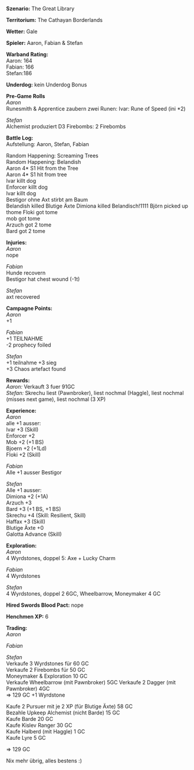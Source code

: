 **Szenario:** The Great Library

**Territorium:** The Cathayan Borderlands

**Wetter:** Gale

**Spieler:** Aaron, Fabian & Stefan

**Warband Rating:**  
Aaron: 164  
Fabian: 166  
Stefan:186   

**Underdog:** kein Underdog Bonus   

**Pre-Game Rolls**  
*Aaron*  
Runesmith & Apprentice zaubern zwei Runen:
Ivar: Rune of Speed (ini *2)

*Stefan*  
Alchemist produziert D3 Firebombs:
2 Firebombs

**Battle Log:**  
Aufstellung: Aaron, Stefan, Fabian

Random Happening: Screaming Trees  
Random Happening: Belandish  
Aaron 4* S1 Hit from the Tree  
Aaron 4* S1 hit from tree  
Ivar killt dog  
Enforcer killt dog  
Ivar killt dog  
Bestigor ohne Axt stirbt am Baum  
Belandish killed Blutige Äxte
Dimiona killed Belandisch!1111
Björn picked up thome
Floki got tome  
mob got tome  
Arzuch got 2 tome  
Bard got 2 tome  


**Injuries:**  
*Aaron*  
nope  

*Fabian*  
Hunde recovern  
Bestigor hat chest wound (-1t)  

*Stefan*  
axt recovered  

**Campagne Points:**  
*Aaron*  
+1  

*Fabian*  
+1  TEILNAHME  
-2 prophecy foiled  

*Stefan*  
+1 teilnahme
+3 sieg  
+3 Chaos artefact found  

**Rewards:**  
*Aaron:* Verkauft 3 fuer 91GC  
*Stefan:* Skrechu liest (Pawnbroker), liest nochmal (Haggle), liest nochmal (misses next game), liest nochmal (3 XP)  


**Experience:**  
*Aaron*  
alle +1 ausser:  
Ivar +3 (Skill)  
Enforcer +2  
Mob +2 (+1 BS)  
Bjoern +2 (+1Ld)   
Floki +2 (Skill)   

*Fabian*  
Alle +1 ausser Bestigor  

*Stefan*  
Alle +1 ausser:  
Dimiona +2 (+1A)  
Arzuch +3  
Bard +3 (+1 BS, +1 BS)  
Skrechu +4 (Skill: Resilient, Skill)  
Haffax +3 (Skill)  
Blutige Äxte +0  
Galotta Advance (Skill)  

**Exploration:**  
*Aaron*  
4 Wyrdstones, doppel 5: Axe + Lucky Charm  

*Fabian*  
4 Wyrdstones  

*Stefan*  
4 Wyrdstones, doppel 2 6GC, Wheelbarrow, Moneymaker 4 GC  

**Hired Swords Blood Pact:**
nope  

**Henchmen XP:**
6  

**Trading:**  
*Aaron*  

*Fabian*  

*Stefan*   
Verkaufe 3 Wyrdstones für 60 GC   
Verkaufe 2 Firebombs für 50 GC  
Moneymaker & Exploration 10 GC  
Verkaufe Wheelbarrow (mit Pawnbroker) 5GC
Verkaufe 2 Dagger (mit Pawnbroker) 4GC  
=> 129 GC +1 Wyrdstone  

Kaufe 2 Pursuer mit je 2 XP (für Blutige Äxte) 58 GC  
Bezahle Upkeep Alchemist (nicht Barde) 15 GC  
Kaufe Barde 20 GC  
Kaufe Kislev Ranger 30 GC  
Kaufe Halberd (mit Haggle) 1 GC  
Kaufe Lyre 5 GC

=> 129 GC

Nix mehr übrig, alles bestens :)
